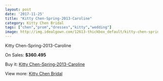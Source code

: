 ```yaml
---
layout: post
date: '2017-11-25'
title: "Kitty Chen-Spring-2013-Caroline"
category: Kitty Chen Bridal
tags: ["chen","prom","dresses","kitty","wedding"]
image: http://img.idealgown.com/12613-thickbox_default/kitty-chen-spring-2013-caroline.jpg
---
```

Kitty Chen-Spring-2013-Caroline

On Sales: **$360.495**
<a href="https://www.idealgown.com/en/kitty-chen-bridal/5081-kitty-chen-spring-2013-caroline.html"><amp-img layout="responsive" width="600" height="600" src="//img.idealgown.com/12613-thickbox_default/kitty-chen-spring-2013-caroline.jpg" alt="Kitty Chen-Spring-2013-Caroline 0" /></a>
<a href="https://www.idealgown.com/en/kitty-chen-bridal/5081-kitty-chen-spring-2013-caroline.html"><amp-img layout="responsive" width="600" height="600" src="//img.idealgown.com/12614-thickbox_default/kitty-chen-spring-2013-caroline.jpg" alt="Kitty Chen-Spring-2013-Caroline 1" /></a>

Buy it: [Kitty Chen-Spring-2013-Caroline](https://www.idealgown.com/en/kitty-chen-bridal/5081-kitty-chen-spring-2013-caroline.html "Kitty Chen-Spring-2013-Caroline")

View more: [Kitty Chen Bridal](https://www.idealgown.com/en/65-kitty-chen-bridal "Kitty Chen Bridal")